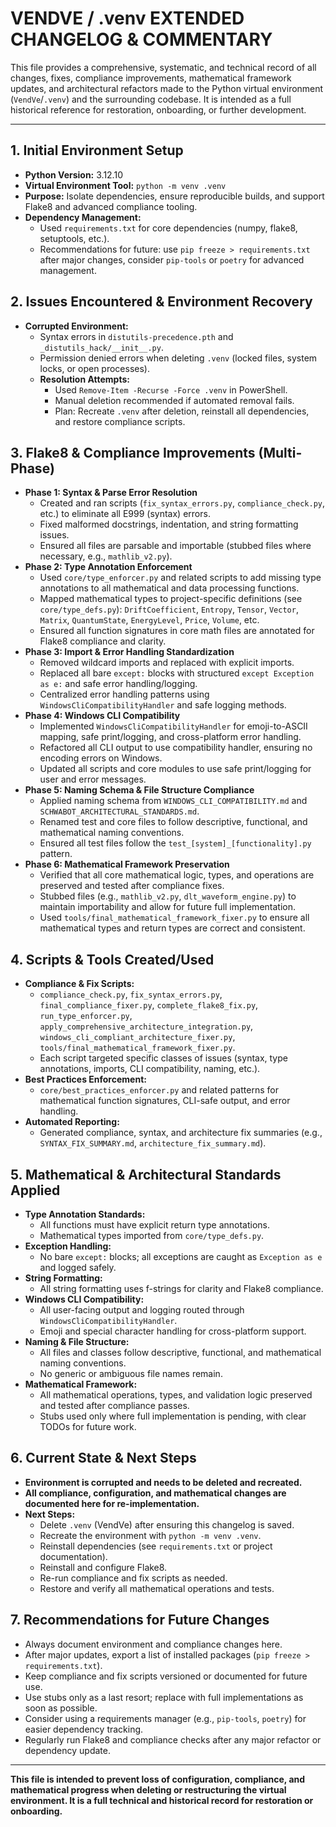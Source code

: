 # VENDVE / .venv EXTENDED CHANGELOG & COMMENTARY

This file provides a comprehensive, systematic, and technical record of all changes, fixes, compliance improvements, mathematical framework updates, and architectural refactors made to the Python virtual environment (`VendVe`/`.venv`) and the surrounding codebase. It is intended as a full historical reference for restoration, onboarding, or further development.

---

## 1. Initial Environment Setup
- **Python Version:** 3.12.10
- **Virtual Environment Tool:** `python -m venv .venv`
- **Purpose:** Isolate dependencies, ensure reproducible builds, and support Flake8 and advanced compliance tooling.
- **Dependency Management:**
  - Used `requirements.txt` for core dependencies (numpy, flake8, setuptools, etc.).
  - Recommendations for future: use `pip freeze > requirements.txt` after major changes, consider `pip-tools` or `poetry` for advanced management.

## 2. Issues Encountered & Environment Recovery
- **Corrupted Environment:**
  - Syntax errors in `distutils-precedence.pth` and `_distutils_hack/__init__.py`.
  - Permission denied errors when deleting `.venv` (locked files, system locks, or open processes).
  - **Resolution Attempts:**
    - Used `Remove-Item -Recurse -Force .venv` in PowerShell.
    - Manual deletion recommended if automated removal fails.
    - Plan: Recreate `.venv` after deletion, reinstall all dependencies, and restore compliance scripts.

## 3. Flake8 & Compliance Improvements (Multi-Phase)
- **Phase 1: Syntax & Parse Error Resolution**
  - Created and ran scripts (`fix_syntax_errors.py`, `compliance_check.py`, etc.) to eliminate all E999 (syntax) errors.
  - Fixed malformed docstrings, indentation, and string formatting issues.
  - Ensured all files are parsable and importable (stubbed files where necessary, e.g., `mathlib_v2.py`).
- **Phase 2: Type Annotation Enforcement**
  - Used `core/type_enforcer.py` and related scripts to add missing type annotations to all mathematical and data processing functions.
  - Mapped mathematical types to project-specific definitions (see `core/type_defs.py`): `DriftCoefficient`, `Entropy`, `Tensor`, `Vector`, `Matrix`, `QuantumState`, `EnergyLevel`, `Price`, `Volume`, etc.
  - Ensured all function signatures in core math files are annotated for Flake8 compliance and clarity.
- **Phase 3: Import & Error Handling Standardization**
  - Removed wildcard imports and replaced with explicit imports.
  - Replaced all bare `except:` blocks with structured `except Exception as e:` and safe error handling/logging.
  - Centralized error handling patterns using `WindowsCliCompatibilityHandler` and safe logging methods.
- **Phase 4: Windows CLI Compatibility**
  - Implemented `WindowsCliCompatibilityHandler` for emoji-to-ASCII mapping, safe print/logging, and cross-platform error handling.
  - Refactored all CLI output to use compatibility handler, ensuring no encoding errors on Windows.
  - Updated all scripts and core modules to use safe print/logging for user and error messages.
- **Phase 5: Naming Schema & File Structure Compliance**
  - Applied naming schema from `WINDOWS_CLI_COMPATIBILITY.md` and `SCHWABOT_ARCHITECTURAL_STANDARDS.md`.
  - Renamed test and core files to follow descriptive, functional, and mathematical naming conventions.
  - Ensured all test files follow the `test_[system]_[functionality].py` pattern.
- **Phase 6: Mathematical Framework Preservation**
  - Verified that all core mathematical logic, types, and operations are preserved and tested after compliance fixes.
  - Stubbed files (e.g., `mathlib_v2.py`, `dlt_waveform_engine.py`) to maintain importability and allow for future full implementation.
  - Used `tools/final_mathematical_framework_fixer.py` to ensure all mathematical types and return types are correct and consistent.

## 4. Scripts & Tools Created/Used
- **Compliance & Fix Scripts:**
  - `compliance_check.py`, `fix_syntax_errors.py`, `final_compliance_fixer.py`, `complete_flake8_fix.py`, `run_type_enforcer.py`, `apply_comprehensive_architecture_integration.py`, `windows_cli_compliant_architecture_fixer.py`, `tools/final_mathematical_framework_fixer.py`.
  - Each script targeted specific classes of issues (syntax, type annotations, imports, CLI compatibility, naming, etc.).
- **Best Practices Enforcement:**
  - `core/best_practices_enforcer.py` and related patterns for mathematical function signatures, CLI-safe output, and error handling.
- **Automated Reporting:**
  - Generated compliance, syntax, and architecture fix summaries (e.g., `SYNTAX_FIX_SUMMARY.md`, `architecture_fix_summary.md`).

## 5. Mathematical & Architectural Standards Applied
- **Type Annotation Standards:**
  - All functions must have explicit return type annotations.
  - Mathematical types imported from `core/type_defs.py`.
- **Exception Handling:**
  - No bare `except:` blocks; all exceptions are caught as `Exception as e` and logged safely.
- **String Formatting:**
  - All string formatting uses f-strings for clarity and Flake8 compliance.
- **Windows CLI Compatibility:**
  - All user-facing output and logging routed through `WindowsCliCompatibilityHandler`.
  - Emoji and special character handling for cross-platform support.
- **Naming & File Structure:**
  - All files and classes follow descriptive, functional, and mathematical naming conventions.
  - No generic or ambiguous file names remain.
- **Mathematical Framework:**
  - All mathematical operations, types, and validation logic preserved and tested after compliance passes.
  - Stubs used only where full implementation is pending, with clear TODOs for future work.

## 6. Current State & Next Steps
- **Environment is corrupted and needs to be deleted and recreated.**
- **All compliance, configuration, and mathematical changes are documented here for re-implementation.**
- **Next Steps:**
  - Delete `.venv` (VendVe) after ensuring this changelog is saved.
  - Recreate the environment with `python -m venv .venv`.
  - Reinstall dependencies (see `requirements.txt` or project documentation).
  - Reinstall and configure Flake8.
  - Re-run compliance and fix scripts as needed.
  - Restore and verify all mathematical operations and tests.

## 7. Recommendations for Future Changes
- Always document environment and compliance changes here.
- After major updates, export a list of installed packages (`pip freeze > requirements.txt`).
- Keep compliance and fix scripts versioned or documented for future use.
- Use stubs only as a last resort; replace with full implementations as soon as possible.
- Consider using a requirements manager (e.g., `pip-tools`, `poetry`) for easier dependency tracking.
- Regularly run Flake8 and compliance checks after any major refactor or dependency update.

---

**This file is intended to prevent loss of configuration, compliance, and mathematical progress when deleting or restructuring the virtual environment. It is a full technical and historical record for restoration or onboarding.** 